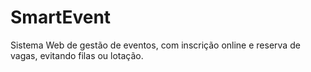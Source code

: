 # SmartEvent
Sistema Web de gestão de eventos, com inscrição online e reserva de vagas, evitando filas ou lotação.

